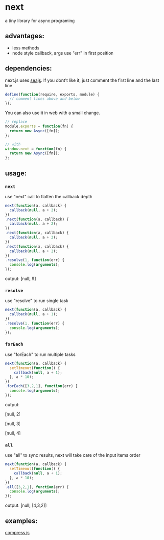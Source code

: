 next
====

a tiny library for async programing

advantages:
---
* less methods
* node style callback, args use "err" in first position

dependencies:
---
next.js uses [seajs](https://github.com/seajs/seajs). If you dont't like it, just comment the first line and the last line
```javascript
define(function(require, exports, module) {
  // comment lines above and below 
});
```

You can also use it in web with a small change.
```javascript
// replace
module.exports = function(fn) {
  return new Async([fn]);
};

// with
window.next = function(fn) {
  return new Async([fn]);
};

```


usage:
---

### `next`

use &quot;next&quot; call to flatten the callback depth 

```javascript
next(function(a, callback) {
  callback(null, a + 2);
})
.next(function(a, callback) {
  callback(null, a + 2);
})
.next(function(a, callback) {
  callback(null, a + 2);
})
.next(function(a, callback) {
  callback(null, a + 2);
})
.resolve(1, function(err) {
  console.log(arguments);
});
```
output: [null, 9]


### `resolve`

use "resolve" to run single task

```javascript
next(function(a, callback) {
  callback(null, a + 1);
})
.resolve(1, function(err) {
  console.log(arguments);
});
```

### `forEach`

use "forEach" to run multiple tasks

```javascript
next(function(a, callback) {
  setTimeout(function() {
    callback(null, a + 1);
  }, a * 10);  
})
.forEach([3,2,1], function(err) {
  console.log(arguments);
});
```
output: 

[null, 2]

[null, 3]

[null, 4]


### `all`

use "all" to sync results, next will take care of the input items order

```javascript
next(function(a, callback) {
  setTimeout(function() {
    callback(null, a + 1);
  }, a * 10);  
})
.all([3,2,1], function(err) {
  console.log(arguments);
});
```
output: [null, [4,3,2]]

examples:
---
[compress js](https://github.com/youngjay/next/blob/master/examples/compress/compress.js)